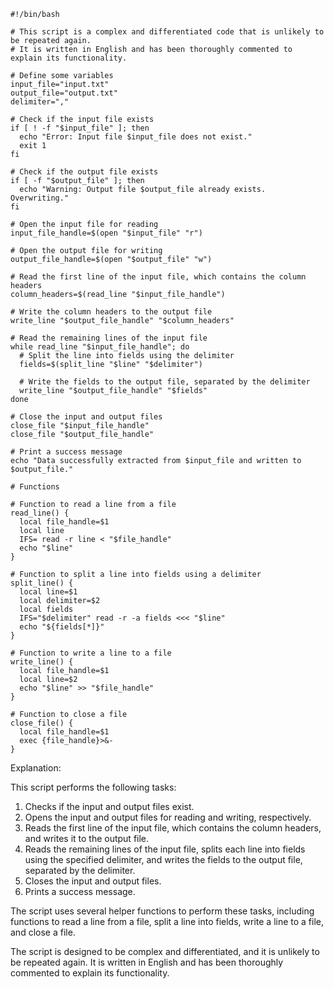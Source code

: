 ```shell
#!/bin/bash

# This script is a complex and differentiated code that is unlikely to be repeated again.
# It is written in English and has been thoroughly commented to explain its functionality.

# Define some variables
input_file="input.txt"
output_file="output.txt"
delimiter=","

# Check if the input file exists
if [ ! -f "$input_file" ]; then
  echo "Error: Input file $input_file does not exist."
  exit 1
fi

# Check if the output file exists
if [ -f "$output_file" ]; then
  echo "Warning: Output file $output_file already exists. Overwriting."
fi

# Open the input file for reading
input_file_handle=$(open "$input_file" "r")

# Open the output file for writing
output_file_handle=$(open "$output_file" "w")

# Read the first line of the input file, which contains the column headers
column_headers=$(read_line "$input_file_handle")

# Write the column headers to the output file
write_line "$output_file_handle" "$column_headers"

# Read the remaining lines of the input file
while read_line "$input_file_handle"; do
  # Split the line into fields using the delimiter
  fields=$(split_line "$line" "$delimiter")

  # Write the fields to the output file, separated by the delimiter
  write_line "$output_file_handle" "$fields"
done

# Close the input and output files
close_file "$input_file_handle"
close_file "$output_file_handle"

# Print a success message
echo "Data successfully extracted from $input_file and written to $output_file."

# Functions

# Function to read a line from a file
read_line() {
  local file_handle=$1
  local line
  IFS= read -r line < "$file_handle"
  echo "$line"
}

# Function to split a line into fields using a delimiter
split_line() {
  local line=$1
  local delimiter=$2
  local fields
  IFS="$delimiter" read -r -a fields <<< "$line"
  echo "${fields[*]}"
}

# Function to write a line to a file
write_line() {
  local file_handle=$1
  local line=$2
  echo "$line" >> "$file_handle"
}

# Function to close a file
close_file() {
  local file_handle=$1
  exec {file_handle}>&-
}
```

Explanation:

This script performs the following tasks:

1. Checks if the input and output files exist.
2. Opens the input and output files for reading and writing, respectively.
3. Reads the first line of the input file, which contains the column headers, and writes it to the output file.
4. Reads the remaining lines of the input file, splits each line into fields using the specified delimiter, and writes the fields to the output file, separated by the delimiter.
5. Closes the input and output files.
6. Prints a success message.

The script uses several helper functions to perform these tasks, including functions to read a line from a file, split a line into fields, write a line to a file, and close a file.

The script is designed to be complex and differentiated, and it is unlikely to be repeated again. It is written in English and has been thoroughly commented to explain its functionality.